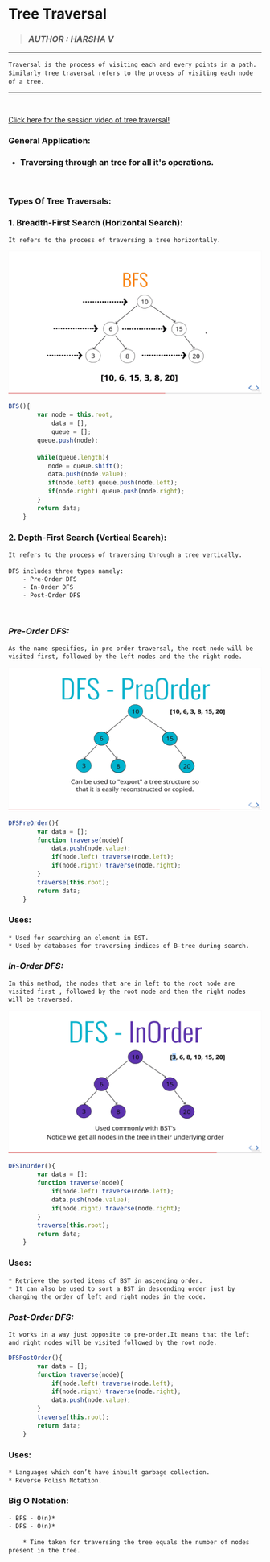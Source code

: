 # Tree Traversal

> ### _AUTHOR : HARSHA V_

---

`Traversal is the process of visiting each and every points in a path. Similarly tree traversal refers to the process of visiting each node of a tree.`

---

<br/>

[Click here for the session video of tree traversal!](https://drive.google.com/file/d/1xoSGGcHGADmUMzUmn4jcJILVt-lVYWpy/view?usp=sharing)

### **General Application:**

- ### Traversing through an tree for all it's operations.

<br/>

### **Types Of Tree Traversals:**

### 1. Breadth-First Search (Horizontal Search):

    It refers to the process of traversing a tree horizontally.

<img src="./BFS.png"/>

```js
BFS(){
        var node = this.root,
            data = [],
            queue = [];
        queue.push(node);

        while(queue.length){
           node = queue.shift();
           data.push(node.value);
           if(node.left) queue.push(node.left);
           if(node.right) queue.push(node.right);
        }
        return data;
    }
```

### 2. Depth-First Search (Vertical Search):

    It refers to the process of traversing through a tree vertically.

    DFS includes three types namely:
        - Pre-Order DFS
        - In-Order DFS
        - Post-Order DFS

<br/>

### **_Pre-Order DFS:_**

    As the name specifies, in pre order traversal, the root node will be visited first, followed by the left nodes and the the right node.

<img src="./PreOrder.png"/>

```js
DFSPreOrder(){
        var data = [];
        function traverse(node){
            data.push(node.value);
            if(node.left) traverse(node.left);
            if(node.right) traverse(node.right);
        }
        traverse(this.root);
        return data;
    }

```

### Uses:

    * Used for searching an element in BST.
    * Used by databases for traversing indices of B-tree during search.

### **_In-Order DFS:_**

    In this method, the nodes that are in left to the root node are visited first , followed by the root node and then the right nodes will be traversed.

<img src="./InOrder.png"/>

```js
DFSInOrder(){
        var data = [];
        function traverse(node){
            if(node.left) traverse(node.left);
            data.push(node.value);
            if(node.right) traverse(node.right);
        }
        traverse(this.root);
        return data;
    }
```

### Uses:

    * Retrieve the sorted items of BST in ascending order.
    * It can also be used to sort a BST in descending order just by changing the order of left and right nodes in the code.

### **_Post-Order DFS:_**

    It works in a way just opposite to pre-order.It means that the left and right nodes will be visited followed by the root node.

```js
DFSPostOrder(){
        var data = [];
        function traverse(node){
            if(node.left) traverse(node.left);
            if(node.right) traverse(node.right);
            data.push(node.value);
        }
        traverse(this.root);
        return data;
    }
```

### Uses:

    * Languages which don’t have inbuilt garbage collection.
    * Reverse Polish Notation.

### **Big O Notation:**

    - BFS - O(n)*
    - DFS - O(n)*

        * Time taken for traversing the tree equals the number of nodes present in the tree.
